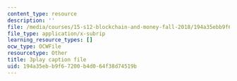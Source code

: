```yaml
---
content_type: resource
description: ''
file: /media/courses/15-s12-blockchain-and-money-fall-2018/194a35ebb9f67200b4d064f38d74519b_sMnBl0g3Ev4.srt
file_type: application/x-subrip
learning_resource_types: []
ocw_type: OCWFile
resourcetype: Other
title: 3play caption file
uid: 194a35eb-b9f6-7200-b4d0-64f38d74519b
---
```


